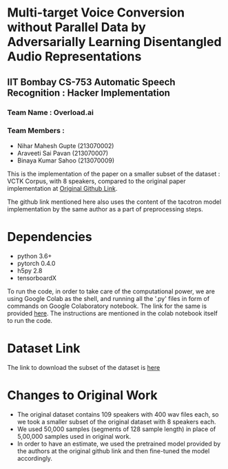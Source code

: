 # Multi-target Voice Conversion without Parallel Data by Adversarially Learning Disentangled Audio Representations

## IIT Bombay CS-753 Automatic Speech Recognition : Hacker Implementation

### Team Name : Overload.ai
### Team Members : 
- Nihar Mahesh Gupte (213070002)
- Araveeti Sai Pavan (213070007)
- Binaya Kumar Sahoo (213070009)

This is the implementation of the paper on a smaller subset of the dataset : VCTK Corpus, with 8 speakers, compared to 
the original paper implementation at [Original Github Link](https://github.com/jjery2243542/voice_conversion).

The github link mentioned here also uses the content of the tacotron model implementation by the same author as a part of
preprocessing steps.

# Dependencies
- python 3.6+
- pytorch 0.4.0
- h5py 2.8
- tensorboardX

To run the code, in order to take care of the computational power, we are using Google Colab as the shell, and running 
all the '.py' files in form of commands on Google Colaboratory notebook. The link for the same is provided [here](https://colab.research.google.com/drive/12IX6mbH6nsMVlVpfmQBBK53H0tu9bCad?usp=sharing).
The instructions are mentioned in the colab notebook itself to run the code.

# Dataset Link
The link to download the subset of the dataset is [here](https://drive.google.com/uc?id=1GOM281Ah4WTjBsO2eJpJ--TTqExgjDc1&export=download) 

# Changes to Original Work
- The original dataset contains 109 speakers with 400 wav files each, so we took a smaller subset of the original dataset 
with 8 speakers each. 
- We used 50,000 samples (segments of 128 sample length) in place of 5,00,000 samples used in original work.
- In order to have an estimate, we used the pretrained model provided by the authors at the original github link and then 
fine-tuned the model accordingly.